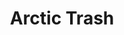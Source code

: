 ---
pid: MP175
title: Arctic Trash
location_transcription: Anywhere. in Konrad Sq or Fishtown
zipcode: '19125'
outside_phl: 
neighborhood: Fishtown,Kensington
age: '43'
age_range: 40-49
instagram: 
image_file_name: MP_175.jpg
proposal_transcription: |-
  Disposable trash can in the shape of an arctic splash carton
  Lots of trash in Fishtown ! Maybe when people see this they may litter less.
topic: Neighborhoods,Philadelphia,Sanitation
topic_summary: 0, 0, 0
type: Sculpture Statue
keywords_other: 
credit: Mark
image_labels: Arctic Trash
twitter: 
facebook: 
permalink: "/monuments/mp175/"
layout: item-page
---